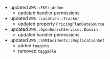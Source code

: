- updated `AWS::EKS::Addon`
  - updated handler permissions
- updated `AWS::Location::Tracker`
  - updated property `PricingPlanDataSource`
- updated `AWS::OpenSearchService::Domain`
  - updated handler permissions
- updated `AWS::SSMIncidents::ReplicationSet`
  - added `tagging`
  - removed `taggable`
